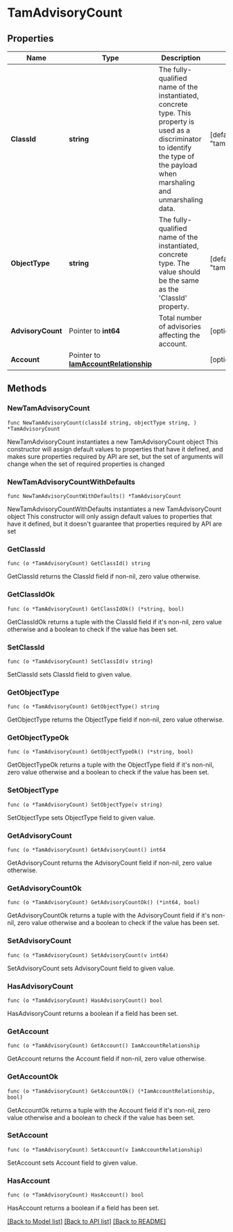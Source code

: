# TamAdvisoryCount

## Properties

Name | Type | Description | Notes
------------ | ------------- | ------------- | -------------
**ClassId** | **string** | The fully-qualified name of the instantiated, concrete type. This property is used as a discriminator to identify the type of the payload when marshaling and unmarshaling data. | [default to "tam.AdvisoryCount"]
**ObjectType** | **string** | The fully-qualified name of the instantiated, concrete type. The value should be the same as the &#39;ClassId&#39; property. | [default to "tam.AdvisoryCount"]
**AdvisoryCount** | Pointer to **int64** | Total number of advisories affecting the account. | [optional] 
**Account** | Pointer to [**IamAccountRelationship**](iam.Account.Relationship.md) |  | [optional] 

## Methods

### NewTamAdvisoryCount

`func NewTamAdvisoryCount(classId string, objectType string, ) *TamAdvisoryCount`

NewTamAdvisoryCount instantiates a new TamAdvisoryCount object
This constructor will assign default values to properties that have it defined,
and makes sure properties required by API are set, but the set of arguments
will change when the set of required properties is changed

### NewTamAdvisoryCountWithDefaults

`func NewTamAdvisoryCountWithDefaults() *TamAdvisoryCount`

NewTamAdvisoryCountWithDefaults instantiates a new TamAdvisoryCount object
This constructor will only assign default values to properties that have it defined,
but it doesn't guarantee that properties required by API are set

### GetClassId

`func (o *TamAdvisoryCount) GetClassId() string`

GetClassId returns the ClassId field if non-nil, zero value otherwise.

### GetClassIdOk

`func (o *TamAdvisoryCount) GetClassIdOk() (*string, bool)`

GetClassIdOk returns a tuple with the ClassId field if it's non-nil, zero value otherwise
and a boolean to check if the value has been set.

### SetClassId

`func (o *TamAdvisoryCount) SetClassId(v string)`

SetClassId sets ClassId field to given value.


### GetObjectType

`func (o *TamAdvisoryCount) GetObjectType() string`

GetObjectType returns the ObjectType field if non-nil, zero value otherwise.

### GetObjectTypeOk

`func (o *TamAdvisoryCount) GetObjectTypeOk() (*string, bool)`

GetObjectTypeOk returns a tuple with the ObjectType field if it's non-nil, zero value otherwise
and a boolean to check if the value has been set.

### SetObjectType

`func (o *TamAdvisoryCount) SetObjectType(v string)`

SetObjectType sets ObjectType field to given value.


### GetAdvisoryCount

`func (o *TamAdvisoryCount) GetAdvisoryCount() int64`

GetAdvisoryCount returns the AdvisoryCount field if non-nil, zero value otherwise.

### GetAdvisoryCountOk

`func (o *TamAdvisoryCount) GetAdvisoryCountOk() (*int64, bool)`

GetAdvisoryCountOk returns a tuple with the AdvisoryCount field if it's non-nil, zero value otherwise
and a boolean to check if the value has been set.

### SetAdvisoryCount

`func (o *TamAdvisoryCount) SetAdvisoryCount(v int64)`

SetAdvisoryCount sets AdvisoryCount field to given value.

### HasAdvisoryCount

`func (o *TamAdvisoryCount) HasAdvisoryCount() bool`

HasAdvisoryCount returns a boolean if a field has been set.

### GetAccount

`func (o *TamAdvisoryCount) GetAccount() IamAccountRelationship`

GetAccount returns the Account field if non-nil, zero value otherwise.

### GetAccountOk

`func (o *TamAdvisoryCount) GetAccountOk() (*IamAccountRelationship, bool)`

GetAccountOk returns a tuple with the Account field if it's non-nil, zero value otherwise
and a boolean to check if the value has been set.

### SetAccount

`func (o *TamAdvisoryCount) SetAccount(v IamAccountRelationship)`

SetAccount sets Account field to given value.

### HasAccount

`func (o *TamAdvisoryCount) HasAccount() bool`

HasAccount returns a boolean if a field has been set.


[[Back to Model list]](../README.md#documentation-for-models) [[Back to API list]](../README.md#documentation-for-api-endpoints) [[Back to README]](../README.md)


